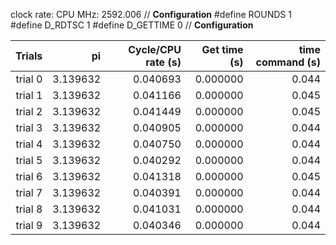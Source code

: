 clock rate:
CPU MHz:             2592.006
// **Configuration**
#define ROUNDS 1
#define D_RDTSC 1
#define D_GETTIME 0
// **Configuration**

| Trials | pi | Cycle/CPU rate (s) | Get time (s) | time command (s) |
|-:|-:|-:|-:|-:|
| trial 0 |  3.139632 | 0.040693 | 0.000000 | 0.044 |
| trial 1 |  3.139632 | 0.041166 | 0.000000 | 0.045 |
| trial 2 |  3.139632 | 0.041449 | 0.000000 | 0.045 |
| trial 3 |  3.139632 | 0.040905 | 0.000000 | 0.044 |
| trial 4 |  3.139632 | 0.040750 | 0.000000 | 0.044 |
| trial 5 |  3.139632 | 0.040292 | 0.000000 | 0.044 |
| trial 6 |  3.139632 | 0.041318 | 0.000000 | 0.045 |
| trial 7 |  3.139632 | 0.040391 | 0.000000 | 0.044 |
| trial 8 |  3.139632 | 0.041031 | 0.000000 | 0.044 |
| trial 9 |  3.139632 | 0.040346 | 0.000000 | 0.044 |
